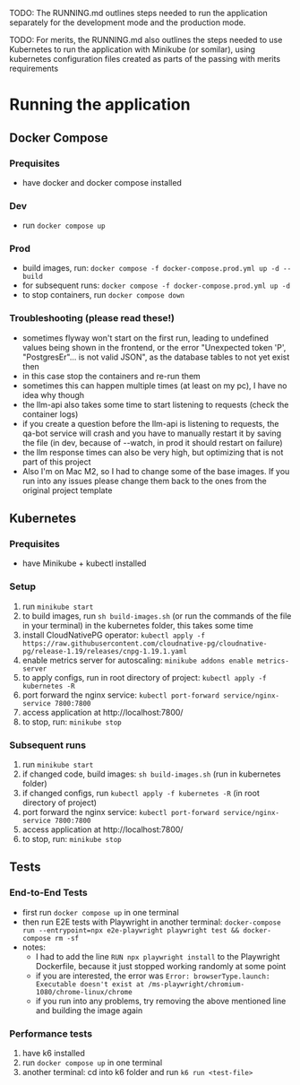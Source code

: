 TODO: The RUNNING.md outlines steps needed to run the application separately for the development mode and the production mode.

TODO: For merits, the RUNNING.md also outlines the steps needed to use Kubernetes to run the application with Minikube (or somilar), using kubernetes configuration files created as parts of the passing with merits requirements

# Running the application

## Docker Compose

### Prequisites

- have docker and docker compose installed

### Dev

- run `docker compose up`

### Prod

- build images, run: `docker compose -f docker-compose.prod.yml up -d --build`
- for subsequent runs: `docker compose -f docker-compose.prod.yml up -d`
- to stop containers, run `docker compose down`

### Troubleshooting (please read these!)

- sometimes flyway won't start on the first run, leading to undefined values
  being shown in the frontend, or the error "Unexpected token 'P', "PostgresEr"... is not valid JSON", as the database tables to not yet exist then
- in this case stop the containers and re-run them
- sometimes this can happen multiple times (at least on my pc), I have no idea
  why though
- the llm-api also takes some time to start listening to requests (check the container logs)
- if you create a question before the llm-api is listening to requests, the qa-bot service will crash and you have to manually restart it by saving the file (in dev, because of --watch, in prod it should restart on failure)
- the llm response times can also be very high, but optimizing that is not part of this project
- Also I'm on Mac M2, so I had to change some of the base images. If you run into any issues please change them back to the ones from the original project template

## Kubernetes

### Prequisites

- have Minikube + kubectl installed

### Setup

1. run `minikube start`
2. to build images, run `sh build-images.sh` (or run the commands of the file in your terminal) in the kubernetes folder, this takes some time
3. install CloudNativePG operator: `kubectl apply -f https://raw.githubusercontent.com/cloudnative-pg/cloudnative-pg/release-1.19/releases/cnpg-1.19.1.yaml`
4. enable metrics server for autoscaling: `minikube addons enable metrics-server` 
5. to apply configs, run in root directory of project: `kubectl apply -f kubernetes -R`
6. port forward the nginx service: `kubectl port-forward service/nginx-service 7800:7800`
7. access application at http://localhost:7800/
8. to stop, run: `minikube stop`

### Subsequent runs
1. run `minikube start`
2. if changed code, build images: `sh build-images.sh` (run in kubernetes folder)
3. if changed configs, run `kubectl apply -f kubernetes -R` (in root directory of project)
4. port forward the nginx service: `kubectl port-forward service/nginx-service 7800:7800`
5. access application at http://localhost:7800/
6. to stop, run: `minikube stop`

## Tests

### End-to-End Tests

- first run `docker compose up` in one terminal
- then run E2E tests with Playwright in another terminal:
  `docker-compose run --entrypoint=npx e2e-playwright playwright test && docker-compose rm -sf`
- notes:
  - I had to add the line `RUN npx playwright install` to the Playwright
    Dockerfile, because it just stopped working randomly at some point
  - if you are interested, the error was
    `Error: browserType.launch: Executable doesn't exist at /ms-playwright/chromium-1080/chrome-linux/chrome`
  - if you run into any problems, try removing the above mentioned line and
    building the image again

### Performance tests

1. have k6 installed
2. run `docker compose up` in one terminal
3. another terminal: cd into k6 folder and run `k6 run <test-file>`